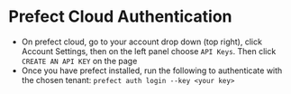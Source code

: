 # Prefect Cloud Authentication

  - On prefect cloud, go to your account drop down (top right), click Account Settings, then on the left panel choose `API Keys`. Then click `CREATE AN API KEY` on the page
  - Once you have prefect installed, run the following to authenticate with the chosen tenant: `prefect auth login --key <your key>`
